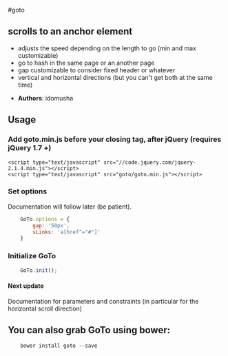 #goto

## scrolls to an anchor element
- adjusts the speed depending on the length to go (min and max customizable)
- go to hash in the same page or an another page
- gap customizable to consider fixed header or whatever
- vertical and horizontal directions (but you can't get both at the same time)

* **Authors**: idomusha

## Usage

### Add goto.min.js before your closing <body> tag, after jQuery (requires jQuery 1.7 +)
    <script type="text/javascript" src="//code.jquery.com/jquery-2.1.4.min.js"></script>
    <script type="text/javascript" src="goto/goto.min.js"></script>

### Set options
Documentation will follow later (be patient).
```js
    GoTo.options = {
        gap: '50px',
        sLinks: 'a[href^="#"]'
    }
```

### Initialize GoTo
```js
    GoTo.init();
```

#### Next update
Documentation for parameters and constraints (in particular for the horizontal scroll direction)

## You can also grab GoTo using bower:
```
    bower install goto --save
```